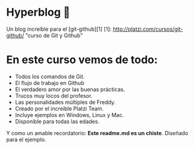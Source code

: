 # Hyperblog 💚
Un blog increíble para el [git-github][1]
[1]: http://platzi.com/cursos/git-github/ "curso de Git y Github"

# En este curso vemos de todo:
* Todos los comandos de Git.
* El flujo de trabajo en Github
* El verdadero amor por las buenas prácticas.
* Trucos muy locos del profesor.
* Las personalidades múltiples de Freddy.
* Creado por el increible Platzi Team.
* Incluye ejemplos en Windows, Linux y Mac.
* Disponible para todas las edades.

Y como un amable recordatorio: **Este readme.md es un chiste**. Diseñado para el ejemplo.